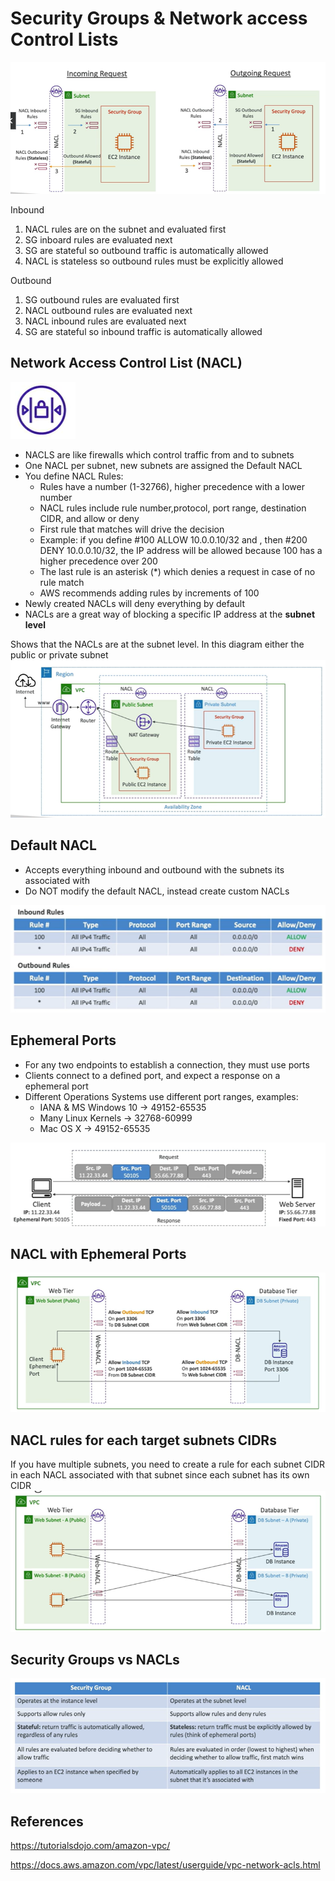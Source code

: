 # Security Groups & Network access Control Lists

![Alt text](images/inbound-outbound.png)

Inbound
1. NACL rules are on the subnet and evaluated first
2. SG inboard rules are evaluated next
3. SG are stateful so outbound traffic is automatically allowed
4. NACL is stateless so outbound rules must be explicitly allowed

Outbound
1. SG outbound rules are evaluated first
2. NACL outbound rules are evaluated next
3. NACL inbound rules are evaluated next
4. SG are stateful so inbound traffic is automatically allowed


## Network Access Control List (NACL) 
![Alt text](images/icon-nacl.png)
- NACLS are like firewalls which control traffic from and to subnets
- One NACL per subnet, new subnets are assigned the Default NACL
- You define NACL Rules:
    - Rules have a number (1-32766), higher precedence with a lower number
    - NACL rules include rule number,protocol, port range, destination CIDR, and allow or deny
    - First rule that matches will drive the decision
    - Example: if you define #100 ALLOW 10.0.0.10/32 and , then #200 DENY 10.0.0.10/32, the IP address will be allowed because 100 has a higher precedence over 200
    - The last rule is an asterisk (*) which denies a request in case of no rule match
    - AWS recommends adding rules by increments of 100
- Newly created NACLs will deny everything by default
- NACLs are a great way of blocking a specific IP address at the **subnet level**

Shows that the NACLs are at the subnet level.  In this diagram either the public or private subnet
![Alt text](images/nacl-subnet.png)

## Default NACL

- Accepts everything inbound and outbound with the subnets its associated with
- Do NOT modify the default NACL, instead create custom NACLs

![Alt text](images/nacl-default.png)

## Ephemeral Ports

- For any two endpoints to establish a connection, they must use ports
- Clients connect to a defined port, and expect a response on a ephemeral port
- Different Operations Systems use different port ranges, examples:
    - IANA & MS Windows 10 -> 49152-65535
    - Many Linux Kernels -> 32768-60999
    - Mac OS X -> 49152-65535

![Alt text](images/ephemeral-ports.png)

## NACL with Ephemeral Ports

![Alt text](images/nacl-ephemeral-ports.png)


## NACL rules for each target subnets CIDRs

If you have multiple subnets, you need to create a rule for each subnet CIDR in each NACL associated with that subnet since each subnet has its own CIDR
![Alt text](images/nacl-multiple.png)

## Security Groups vs NACLs

![Alt text](images/sg-vs-nacl.png)

## References

https://tutorialsdojo.com/amazon-vpc/

https://docs.aws.amazon.com/vpc/latest/userguide/vpc-network-acls.html




